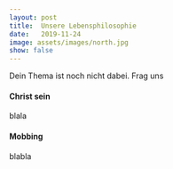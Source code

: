 ```yaml
---
layout: post
title:  Unsere Lebensphilosophie
date:   2019-11-24
image: assets/images/north.jpg
show: false
---
```

Dein Thema ist noch nicht dabei. Frag uns


#### Christ sein
blala

#### Mobbing
blabla
